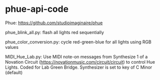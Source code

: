 # phue-api-code
Phue: https://github.com/studioimaginaire/phue

phue_blink_all.py: flash all lights red sequentially

phue_color_conversion.py: cycle red-green-blue for all lights using RGB values

MIDI_Hue_Lab.py: Use MIDI note-on messages from Synthesize 1 of a Novation Circuit (https://novationmusic.com/circuit/circuit) to control Hue Lights. Coded for Lab Green Bridge. Synthesizer is set to key of C Minor (default)


